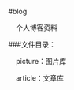 #blog

&nbsp;&nbsp;&nbsp;&nbsp;个人博客资料


###文件目录：

&nbsp;&nbsp;&nbsp;&nbsp;picture：图片库

&nbsp;&nbsp;&nbsp;&nbsp;article：文章库




